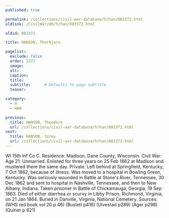 ```yaml
---
published: true

permalink: /collections/civil-war-database/h/han/003372.html
oldlink: /CivilWar/db/h/han/003372.html

oldid: 003372

title: HANSON, Thorbjorn

pagelist:
  exclude: false
  order: 3372
  image: 
  alt:
  caption:
  title:
  subtitle:      # Defaults to page subtitle
  teaser:

category: 
  - H 
  - HAN

previous:
  title: HANSON, Theodore
  url: /collections/civil-war-database/h/han/003371.html  
next:
  title: HANSON, Torey
  url: /collections/civil-war-database/h/han/003373.html   
---
```

WI 15th Inf Co C. Residence: Madison, Dane County, Wisconsin. Civil War: Age 21. Unmarried. Enlisted for three years on 25 Feb 1862 at Madison and mustered there the same day. Private. Left behind at Springfield, Kentucky, 7 Oct 1862, because of illness. Was moved to a hospital in Bowling Green, Kentucky. Was seriously wounded in Battle at Stone&#39;s River, Tennessee, 30 Dec 1862 and sent to hospital in Nashville, Tennessee, and then to New Albany, Indiana. Taken prisoner in Battle of Chickamauga, Georgia, 19 Sep 1863. Died of either diarrhea or scurvy in Libby Prison, Richmond, Virginia, on 21 Jan 1864. Buried in Danville, Virginia, National Cemetery. Sources: (WHS red book vol 20 p 46) (Buslett p416) (Ulvestad p289) (Ager p298) (Quiner p 621)